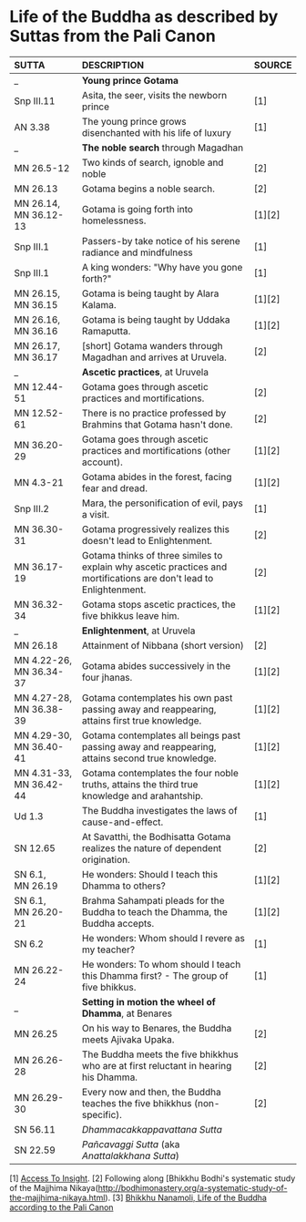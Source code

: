 # Life of the Buddha as described by Suttas from the Pali Canon


| SUTTA            | DESCRIPTION                                                                 | SOURCE |
| :--              | :--                                                                         | :--    |
| _                | **Young prince Gotama**                                                     |        |
| Snp&nbsp;III.11  | Asita, the seer, visits the newborn prince                                  | [1]    |
| AN&nbsp;3.38     | The young prince grows disenchanted with his life of luxury                 | [1]    |
| _                | **The noble search** through Magadhan                                       |        |
| MN&nbsp;26.5-12  | Two kinds of search, ignoble and noble                                      | [2]    |
| MN&nbsp;26.13    | Gotama begins a noble search.                                               | [2]    |
| MN&nbsp;26.14, MN&nbsp;36.12-13 | Gotama is going forth into homelessness.                     | [1][2] |
| Snp&nbsp;III.1   | Passers-by take notice of his serene radiance and mindfulness               | [1]    |
| Snp&nbsp;III.1   | A king wonders: "Why have you gone forth?"                                  | [1]    |
| MN&nbsp;26.15, MN&nbsp;36.15    | Gotama is being taught by Alara Kalama.                      | [1][2] |
| MN&nbsp;26.16, MN&nbsp;36.16    | Gotama is being taught by Uddaka Ramaputta.                  | [1][2] |
| MN&nbsp;26.17, MN&nbsp;36.17    | [short] Gotama wanders through Magadhan and arrives at Uruvela. | [2] |
| _                | **Ascetic practices**, at Uruvela                                           |        |
| MN&nbsp;12.44-51 | Gotama goes through ascetic practices and mortifications.                   | [2]    |
| MN&nbsp;12.52-61 | There is no practice professed by Brahmins that Gotama hasn't done.         | [2]    |
| MN&nbsp;36.20-29 | Gotama goes through ascetic practices and mortifications (other account).   | [1][2] |
| MN&nbsp;4.3-21   | Gotama abides in the forest, facing fear and dread.                         | [1][2] |
| Snp&nbsp;III.2   | Mara, the personification of evil, pays a visit.                            | [1]    |
| MN&nbsp;36.30-31 | Gotama progressively realizes this doesn't lead to Enlightenment.           | [2]    |
| MN&nbsp;36.17-19 | Gotama thinks of three similes to explain why ascetic practices and mortifications are don't lead to Enlightenment. | [2]    |
| MN&nbsp;36.32-34 | Gotama stops ascetic practices, the five bhikkus leave him.                 | [1][2] |
| _                | **Enlightenment**, at Uruvela                                               |        |
| MN&nbsp;26.18    | Attainment of Nibbana (short version)                                       | [2]    |
| MN&nbsp;4.22-26, MN&nbsp;36.34-37  | Gotama abides successively in the four jhanas.            | [1][2] |
| MN&nbsp;4.27-28, MN&nbsp;36.38-39  | Gotama contemplates his own past passing away and reappearing, attains first true knowledge.      | [1][2] |
| MN&nbsp;4.29-30, MN&nbsp;36.40-41  | Gotama contemplates all beings past passing away and reappearing, attains second true knowledge.  | [1][2] |
| MN&nbsp;4.31-33, MN&nbsp;36.42-44  | Gotama contemplates the four noble truths, attains the third true knowledge and arahantship.      | [1][2] |
| Ud&nbsp;1.3      | The Buddha investigates the laws of cause-and-effect.                                  | [1]    |
| SN&nbsp;12.65    | At Savatthi, the Bodhisatta Gotama realizes the nature of dependent origination.       | [2]    |
| SN&nbsp;6.1, MN&nbsp;26.19         | He wonders: Should I teach this Dhamma to others?                    | [1][2] |
| SN&nbsp;6.1, MN&nbsp;26.20-21      | Brahma Sahampati pleads for the Buddha to teach the Dhamma, the Buddha accepts.                   | [1][2] |
| SN&nbsp;6.2      | He wonders: Whom should I revere as my teacher?                                        | [1]    |
| MN&nbsp;26.22-24 |  He wonders: To whom should I teach this Dhamma first? - The group of five bhikkus.    | [1]    |
| _                | **Setting in motion the wheel of Dhamma**, at Benares                                  |        |
| MN&nbsp;26.25    | On his way to Benares, the Buddha meets Ajivaka Upaka.                                 | [2]    |
| MN&nbsp;26.26-28 | The Buddha meets the five bhikkhus who are at first reluctant in hearing his Dhamma.   | [2]    |
| MN&nbsp;26.29-30 | Every now and then, the Buddha teaches the five bhikkhus (non-specific).               | [2]    |
| SN&nbsp;56.11    | _Dhammacakkappavattana Sutta_                                                          | &nbsp; |
| SN&nbsp;22.59    | _Pañcavaggi Sutta_ (aka _Anattalakkhana Sutta_)                                        | &nbsp; |



<!---
| _                | **Facing Mara**                                                      | [2] |
| DN 14       | ?                                                                    | [2] |
-->

[1] [Access To Insight](https://www.accesstoinsight.org/ptf/buddha.html).
[2] Following along [Bhikkhu Bodhi's systematic study of the Majjhima Nikaya(http://bodhimonastery.org/a-systematic-study-of-the-majjhima-nikaya.html).
[3] [Bhikkhu Nanamoli, Life of the Buddha according to the Pali Canon](https://www.amazon.com/Life-Buddha-According-Pali-Canon/dp/1928706126)
